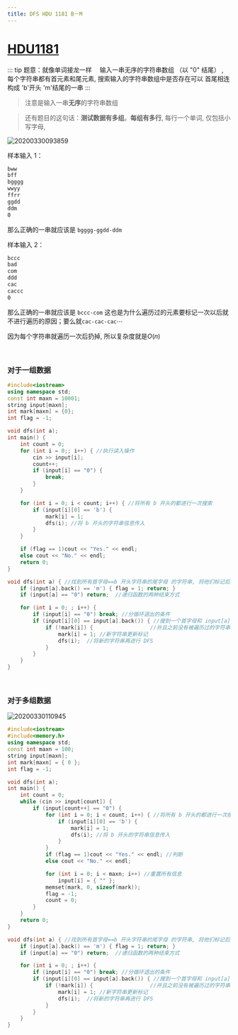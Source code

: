 ```yaml
---
title: DFS HDU 1181 B－M
---
```


# [HDU1181](http://acm.hdu.edu.cn/showproblem.php?pid=1181)

::: tip 题意：就像单词接龙一样　
输入一串无序的字符串数组 （以 "0" 结尾） , 每个字符串都有首元素和尾元素, 搜索输入的字符串数组中是否存在可以 首尾相连构成 'b'开头 'm'结尾的一串
:::

> 注意是输入一串**无序**的字符串数组

>还有题目的这句话：**测试数据有多组**。**每组有多行**, 每行一个单词, 仅包括小写字母, 


![20200330093859](https://raw.githubusercontent.com/fengwei2002/Pictures_02/master/img/20200330093859.png)

样本输入 1：
```sh
bww
bff
bgggg
wwyy
ffrr
ggdd
ddm
0
```
那么正确的一串就应该是 `bgggg-ggdd-ddm`

样本输入 2：

```sh
bccc
bad
com
ddd
cac
caccc
0
```
那么正确的一串就应该是 `bccc-com`
这也是为什么遍历过的元素要标记一次以后就不进行遍历的原因；要么就`cac-cac-cac`$\cdots$

因为每个字符串就遍历一次后扔掉, 所以复杂度就是$O(n)$

$$
\qquad
$$

### 对于一组数据
```cpp
#include<iostream>
using namespace std;
const int maxn = 10001;
string input[maxn];
int mark[maxn] = {0};
int flag = -1;

void dfs(int a);
int main() {
	int count = 0;
	for (int i = 0;; i++) { //执行读入操作
		cin >> input[i];
		count++;
		if (input[i] == "0") {
			break;
		}
	}

	for (int i = 0; i < count; i++) { //将所有 b 开头的都进行一次搜索
		if (input[i][0] == 'b') {
			mark[i] = 1;
			dfs(i); //将 b 开头的字符串信息传入
		}
	}

	if (flag == 1)cout << "Yes." << endl;
	else cout << "No." << endl;
	return 0;
}

void dfs(int a) { //找到所有首字母==b 开头字符串的尾字母 的字符串, 将他们标记后并为他们执行 DFS
	if (input[a].back() == 'm') { flag = 1; return; }
	if (input[a] == "0") return;  //递归函数的两种结束方式

	for (int i = 0; ; i++) {
		if (input[i] == "0") break; //分循环退出的条件
		if (input[i][0] == input[a].back()) { //搜到一个首字母和 input[a].back() 相同的, 
			if (!mark[i]) {                  //并且之前没有被遍历过的字符串
				mark[i] = 1; //新字符串更新标记
				dfs(i);  //将新的字符串再进行 DFS
			}
		}
	}
}
```
$$
\qquad
$$
### 对于多组数据

![20200330110945](https://raw.githubusercontent.com/fengwei2002/Pictures_02/master/img/20200330110945.png)
```cpp
#include<iostream>
#include<memory.h>
using namespace std;
const int maxn = 100;
string input[maxn];
int mark[maxn] = { 0 };
int flag = -1;

void dfs(int a);
int main() {
	int count = 0;
	while (cin >> input[count]) {
		if (input[count++] == "0") {
			for (int i = 0; i < count; i++) { //将所有 b 开头的都进行一次搜索
				if (input[i][0] == 'b') {
					mark[i] = 1;
					dfs(i); //将 b 开头的字符串信息传入
				}
			}
			if (flag == 1)cout << "Yes." << endl; //判断
			else cout << "No." << endl;

			for (int i = 0; i < maxn; i++) //重置所有信息
				input[i] = { "" };
			memset(mark, 0, sizeof(mark));
			flag = -1;
			count = 0;
		}
	}
	return 0;
}

void dfs(int a) { //找到所有首字母==b 开头字符串的尾字母 的字符串, 将他们标记后并为他们执行 DFS
	if (input[a].back() == 'm') { flag = 1; return; }
	if (input[a] == "0") return;  //递归函数的两种结束方式

	for (int i = 0; ; i++) {
		if (input[i] == "0") break; //分循环退出的条件
		if (input[i][0] == input[a].back()) { //搜到一个首字母和 input[a].back() 相同的, 
			if (!mark[i]) {                  //并且之前没有被遍历过的字符串
				mark[i] = 1; //新字符串更新标记
				dfs(i);  //将新的字符串再进行 DFS
			}
		}
	}
}
```